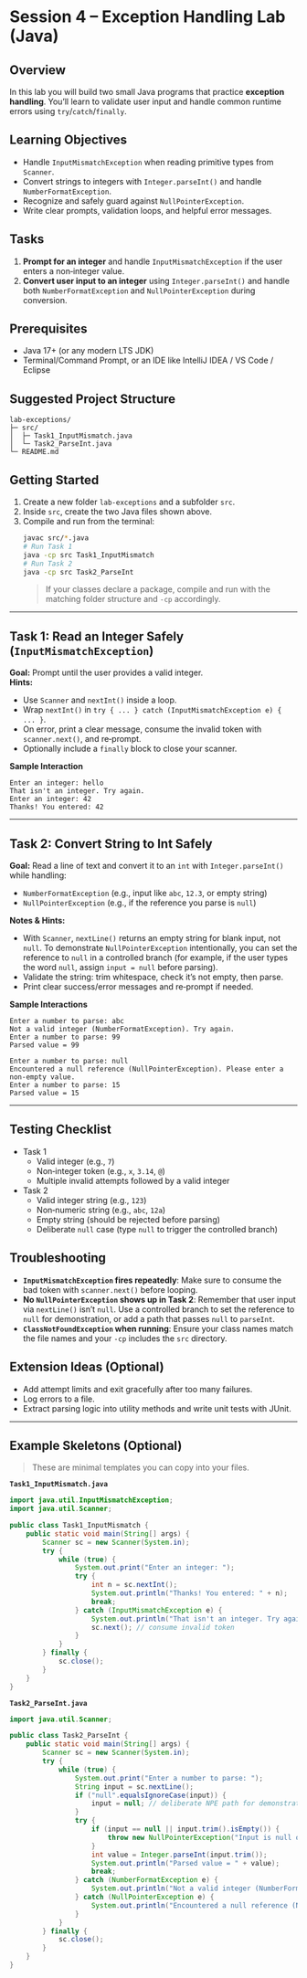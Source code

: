 # Session 4 – Exception Handling Lab (Java)

## Overview
In this lab you will build two small Java programs that practice **exception handling**. You’ll learn to validate user input and handle common runtime errors using `try`/`catch`/`finally`.

## Learning Objectives
- Handle `InputMismatchException` when reading primitive types from `Scanner`.
- Convert strings to integers with `Integer.parseInt()` and handle `NumberFormatException`.
- Recognize and safely guard against `NullPointerException`.
- Write clear prompts, validation loops, and helpful error messages.

## Tasks
1. **Prompt for an integer** and handle `InputMismatchException` if the user enters a non‑integer value.  
2. **Convert user input to an integer** using `Integer.parseInt()` and handle both `NumberFormatException` and `NullPointerException` during conversion.

## Prerequisites
- Java 17+ (or any modern LTS JDK)
- Terminal/Command Prompt, or an IDE like IntelliJ IDEA / VS Code / Eclipse

## Suggested Project Structure
```
lab-exceptions/
├─ src/
│  ├─ Task1_InputMismatch.java
│  └─ Task2_ParseInt.java
└─ README.md
```

## Getting Started
1. Create a new folder `lab-exceptions` and a subfolder `src`.
2. Inside `src`, create the two Java files shown above.
3. Compile and run from the terminal:
   ```bash
   javac src/*.java
   # Run Task 1
   java -cp src Task1_InputMismatch
   # Run Task 2
   java -cp src Task2_ParseInt
   ```
   > If your classes declare a package, compile and run with the matching folder structure and `-cp` accordingly.

---

## Task 1: Read an Integer Safely (`InputMismatchException`)
**Goal:** Prompt until the user provides a valid integer.  
**Hints:**
- Use `Scanner` and `nextInt()` inside a loop.
- Wrap `nextInt()` in `try { ... } catch (InputMismatchException e) { ... }`.
- On error, print a clear message, consume the invalid token with `scanner.next()`, and re‑prompt.
- Optionally include a `finally` block to close your scanner.

**Sample Interaction**
```
Enter an integer: hello
That isn't an integer. Try again.
Enter an integer: 42
Thanks! You entered: 42
```

---

## Task 2: Convert String to Int Safely
**Goal:** Read a line of text and convert it to an `int` with `Integer.parseInt()` while handling:
- `NumberFormatException` (e.g., input like `abc`, `12.3`, or empty string)
- `NullPointerException` (e.g., if the reference you parse is `null`)

**Notes & Hints:**
- With `Scanner`, `nextLine()` returns an empty string for blank input, not `null`. To demonstrate `NullPointerException` intentionally, you can set the reference to `null` in a controlled branch (for example, if the user types the word `null`, assign `input = null` before parsing).
- Validate the string: trim whitespace, check it’s not empty, then parse.
- Print clear success/error messages and re‑prompt if needed.

**Sample Interactions**
```
Enter a number to parse: abc
Not a valid integer (NumberFormatException). Try again.
Enter a number to parse: 99
Parsed value = 99
```
```
Enter a number to parse: null
Encountered a null reference (NullPointerException). Please enter a non-empty value.
Enter a number to parse: 15
Parsed value = 15
```

---

## Testing Checklist
- Task 1
  - Valid integer (e.g., `7`)
  - Non‑integer token (e.g., `x`, `3.14`, `@`)
  - Multiple invalid attempts followed by a valid integer
- Task 2
  - Valid integer string (e.g., `123`)
  - Non‑numeric string (e.g., `abc`, `12a`)
  - Empty string (should be rejected before parsing)
  - Deliberate `null` case (type `null` to trigger the controlled branch)

## Troubleshooting
- **`InputMismatchException` fires repeatedly**: Make sure to consume the bad token with `scanner.next()` before looping.
- **No `NullPointerException` shows up in Task 2**: Remember that user input via `nextLine()` isn’t `null`. Use a controlled branch to set the reference to `null` for demonstration, or add a path that passes `null` to `parseInt`.
- **`ClassNotFoundException` when running**: Ensure your class names match the file names and your `-cp` includes the `src` directory.

## Extension Ideas (Optional)
- Add attempt limits and exit gracefully after too many failures.
- Log errors to a file.
- Extract parsing logic into utility methods and write unit tests with JUnit.

---

## Example Skeletons (Optional)
> These are minimal templates you can copy into your files.

**`Task1_InputMismatch.java`**
```java
import java.util.InputMismatchException;
import java.util.Scanner;

public class Task1_InputMismatch {
    public static void main(String[] args) {
        Scanner sc = new Scanner(System.in);
        try {
            while (true) {
                System.out.print("Enter an integer: ");
                try {
                    int n = sc.nextInt();
                    System.out.println("Thanks! You entered: " + n);
                    break;
                } catch (InputMismatchException e) {
                    System.out.println("That isn't an integer. Try again.");
                    sc.next(); // consume invalid token
                }
            }
        } finally {
            sc.close();
        }
    }
}
```

**`Task2_ParseInt.java`**
```java
import java.util.Scanner;

public class Task2_ParseInt {
    public static void main(String[] args) {
        Scanner sc = new Scanner(System.in);
        try {
            while (true) {
                System.out.print("Enter a number to parse: ");
                String input = sc.nextLine();
                if ("null".equalsIgnoreCase(input)) {
                    input = null; // deliberate NPE path for demonstration
                }
                try {
                    if (input == null || input.trim().isEmpty()) {
                        throw new NullPointerException("Input is null or empty");
                    }
                    int value = Integer.parseInt(input.trim());
                    System.out.println("Parsed value = " + value);
                    break;
                } catch (NumberFormatException e) {
                    System.out.println("Not a valid integer (NumberFormatException). Try again.");
                } catch (NullPointerException e) {
                    System.out.println("Encountered a null reference (NullPointerException). Please enter a non-empty value.");
                }
            }
        } finally {
            sc.close();
        }
    }
}
```
